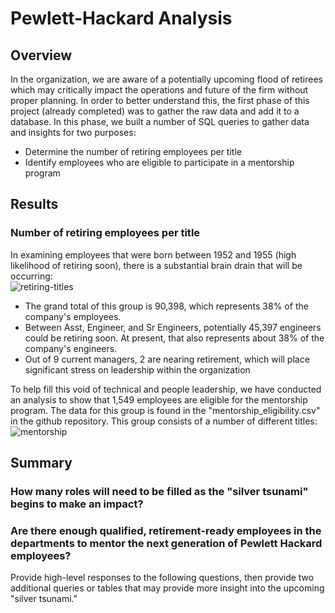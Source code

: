 # Pewlett-Hackard Analysis
## Overview
In the organization, we are aware of a potentially upcoming flood of retirees which may critically impact the operations and future of the firm without proper planning.  In order to better understand this, the first phase of this project (already completed) was to gather the raw data and add it to a database.  In this phase, we built a number of SQL queries to gather data and insights for two purposes:
* Determine the number of retiring employees per title
* Identify employees who are eligible to participate in a mentorship program  
## Results  
### Number of retiring employees per title  
In examining employees that were born between 1952 and 1955 (high likelihood of retiring soon), there is a substantial brain drain that will be occurring:  
![retiring-titles](https://user-images.githubusercontent.com/88070999/134784756-699810d3-d894-4132-b5a3-778747daba37.png)
* The grand total of this group is 90,398, which represents 38% of the company's employees.
* Between Asst, Engineer, and Sr Engineers, potentially 45,397 engineers could be retiring soon.  At present, that also represents about 38% of the company's engineers.
* Out of 9 current managers, 2 are nearing retirement, which will place significant stress on leadership within the organization

To help fill this void of technical and people leadership, we have conducted an analysis to show that 1,549 employees are eligible for the mentorship program.  The data for this group is found in the "mentorship_eligibility.csv" in the github repository.  This group consists of a number of different titles:  
![mentorship](https://user-images.githubusercontent.com/88070999/134785538-da792da0-5f79-4dea-b50b-ae498be8ee5c.png)  

## Summary  
### How many roles will need to be filled as the "silver tsunami" begins to make an impact?
### Are there enough qualified, retirement-ready employees in the departments to mentor the next generation of Pewlett Hackard employees?
Provide high-level responses to the following questions, then provide two additional queries or tables that may provide more insight into the upcoming "silver tsunami."
